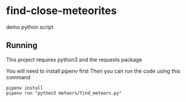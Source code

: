 # find-close-meteorites
demo python script


## Running

This project requires python3 and the requests package

You will need to install pipenv first
Then you can run the code using this command
```
pipenv install
pipenv run "python3 meteors/find_meteors.py"
```
